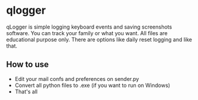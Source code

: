 # qlogger

qLogger is simple logging keyboard events and saving screenshots software. You can track your family or what you want. All files are educational purpose only. There are options like daily reset logging and like that.

## How to use
- Edit your mail confs and preferences on sender.py
- Convert all python files to .exe (if you want to run on Windows)
- That's all

